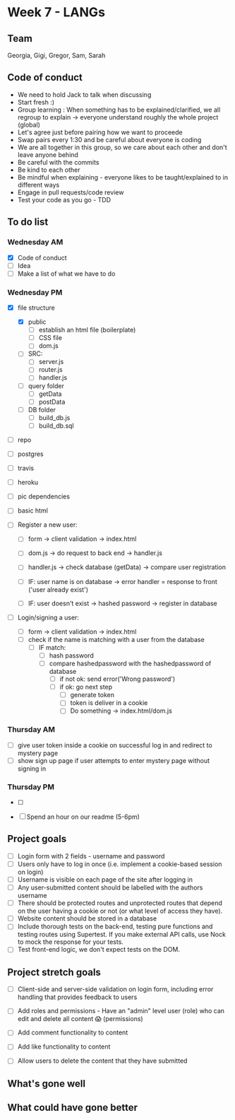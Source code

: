 # Week 7 - LANGs

## Team
Georgia, Gigi, Gregor, Sam, Sarah

## Code of conduct
* We need to hold Jack to talk when discussing
* Start fresh :)
* Group learning : When something has to be explained/clarified, we all regroup to explain -> everyone understand roughly the whole project (global)
* Let's agree just before pairing how we want to proceede
* Swap pairs every 1:30 and be careful about everyone is coding
* We are all together in this group, so we care about each other and don't leave anyone behind
* Be careful with the commits
* Be kind to each other
* Be mindful when explaining - everyone likes to be taught/explained to in different ways
* Engage in pull requests/code review
* Test your code as you go - TDD

## To do list

### Wednesday AM
- [x] Code of conduct
- [ ] Idea
- [ ] Make a list of what we have to do

### Wednesday PM
- [x] file structure
    - [x] public
        - [ ] establish an html file (boilerplate)
        - [ ] CSS file
        - [ ] dom.js
    - [ ] SRC:
        - [ ] server.js
        - [ ] router.js
        - [ ] handler.js
    - [ ] query folder
        - [ ] getData
        - [ ] postData
    - [ ] DB folder
        - [ ] build_db.js
        - [ ] build_db.sql
- [ ] repo
- [ ] postgres
- [ ] travis
- [ ] heroku
- [ ] pic dependencies
- [ ] basic html

- [ ] Register a new user:
    - [ ] form -> client validation -> index.html
    - [ ] dom.js -> do request to back end -> handler.js
    - [ ] handler.js -> check database (getData) -> compare user registration
    - [ ] IF: user name is on database -> error handler = response to front ('user already exist')
    - [ ] IF: user doesn't exist -> hashed password -> register in database


- [ ] Login/signing a user:
    - [ ] form -> client validation -> index.html
    - [ ] check if the name is matching with a user from the database
        - [ ] IF match:
            - [ ] hash password
            - [ ] compare hashedpassword with the hashedpassword of database
                - [ ] if not ok: send error('Wrong password')
                - [ ] if ok: go next step
                    - [ ] generate token
                    - [ ] token is deliver in a cookie
                    - [ ] Do something -> index.html/dom.js

### Thursday AM 
- [ ] give user token inside a cookie on successful log in and redirect to mystery page
- [ ] show sign up page if user attempts to enter mystery page without signing in

### Thursday PM
- [ ] 
- [ ] Spend an hour on our readme (5-6pm)



## Project goals
- [ ] Login form with 2 fields - username and password
- [ ] Users only have to log in once (i.e. implement a cookie-based session on login)
- [ ] Username is visible on each page of the site after logging in
- [ ] Any user-submitted content should be labelled with the authors username
- [ ] There should be protected routes and unprotected routes that depend on the user having a cookie or not (or what level of access they have).
- [ ] Website content should be stored in a database
- [ ] Include thorough tests on the back-end, testing pure functions and testing routes using Supertest. If you make external API calls, use Nock to mock the response for your tests.
- [ ] Test front-end logic, we don't expect tests on the DOM.

## Project stretch goals
- [ ] Client-side and server-side validation on login form, including error handling that provides feedback to users
- [ ] Add roles and permissions - Have an "admin" level user (role) who can edit and delete all content 😱 (permissions)
- [ ] Add comment functionality to content
- [ ] Add like functionality to content
- [ ] Allow users to delete the content that they have submitted



## What's gone well

## What could have gone better
